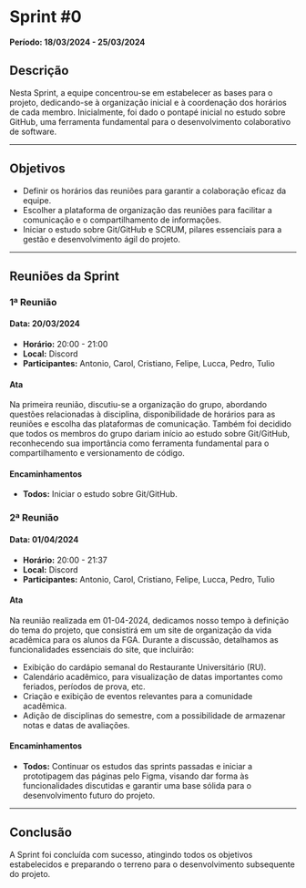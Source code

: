 # Sprint #0

**Período: 18/03/2024 - 25/03/2024**

## Descrição

Nesta Sprint, a equipe concentrou-se em estabelecer as bases para o projeto, dedicando-se à organização inicial e à coordenação dos horários de cada membro. Inicialmente, foi dado o pontapé inicial no estudo sobre GitHub, uma ferramenta fundamental para o desenvolvimento colaborativo de software.

---

## Objetivos

- Definir os horários das reuniões para garantir a colaboração eficaz da equipe.
- Escolher a plataforma de organização das reuniões para facilitar a comunicação e o compartilhamento de informações.
- Iniciar o estudo sobre Git/GitHub e SCRUM, pilares essenciais para a gestão e desenvolvimento ágil do projeto.

---

## Reuniões da Sprint

### 1ª Reunião 

#### Data: 20/03/2024

- **Horário:** 20:00 - 21:00
- **Local:** Discord
- **Participantes:** Antonio, Carol, Cristiano, Felipe, Lucca, Pedro, Tulio

#### Ata

Na primeira reunião, discutiu-se a organização do grupo, abordando questões relacionadas à disciplina, disponibilidade de horários para as reuniões e escolha das plataformas de comunicação. Também foi decidido que todos os membros do grupo dariam início ao estudo sobre Git/GitHub, reconhecendo sua importância como ferramenta fundamental para o compartilhamento e versionamento de código.

#### Encaminhamentos

- **Todos:** Iniciar o estudo sobre Git/GitHub.

### 2ª Reunião

#### Data: 01/04/2024

- **Horário:** 20:00 - 21:37
- **Local:** Discord
- **Participantes:** Antonio, Carol, Cristiano, Felipe, Lucca, Pedro, Tulio

#### Ata

Na reunião realizada em 01-04-2024, dedicamos nosso tempo à definição do tema do projeto, que consistirá em um site de organização da vida acadêmica para os alunos da FGA. Durante a discussão, detalhamos as funcionalidades essenciais do site, que incluirão:

- Exibição do cardápio semanal do Restaurante Universitário (RU).
- Calendário acadêmico, para visualização de datas importantes como feriados, períodos de prova, etc.
- Criação e exibição de eventos relevantes para a comunidade acadêmica.
- Adição de disciplinas do semestre, com a possibilidade de armazenar notas e datas de avaliações.

#### Encaminhamentos

- **Todos:** Continuar os estudos das sprints passadas e iniciar a prototipagem das páginas pelo Figma, visando dar forma às funcionalidades discutidas e garantir uma base sólida para o desenvolvimento futuro do projeto.

---

## Conclusão

A Sprint foi concluída com sucesso, atingindo todos os objetivos estabelecidos e preparando o terreno para o desenvolvimento subsequente do projeto.
